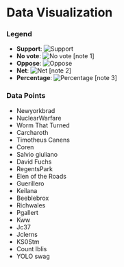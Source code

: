 # Data Visualization

### Legend
- **Support**: ![Support](#)
- **No vote**: ![No vote](#) [note 1]
- **Oppose**: ![Oppose](#)
- **Net**: ![Net](#) [note 2]
- **Percentage**: ![Percentage](#) [note 3]

### Data Points
- Newyorkbrad
- NuclearWarfare
- Worm That Turned
- Carcharoth
- Timotheus Canens
- Coren
- Salvio giuliano
- David Fuchs
- RegentsPark
- Elen of the Roads
- Guerillero
- Keilana
- Beeblebrox
- Richwales
- Pgallert
- Kww
- Jc37
- Jclerns
- KS0Stm
- Count Iblis
- YOLO swag